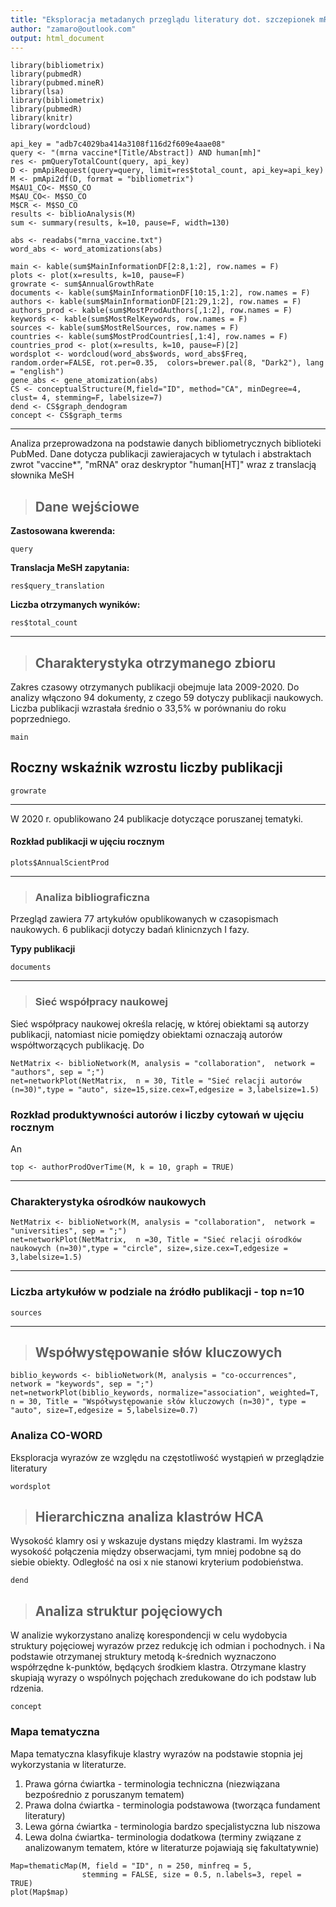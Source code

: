 ```yaml
---
title: "Eksploracja metadanych przeglądu literatury dot. szczepionek mRNA "
author: "zamaro@outlook.com"
output: html_document
---
```


```{r setup, include=F, echo=F}
library(bibliometrix)
library(pubmedR)
library(pubmed.mineR)
library(lsa)
library(bibliometrix)
library(pubmedR)
library(knitr)
library(wordcloud)
```

```{r include=F, echo = FALSE}
api_key = "adb7c4029ba414a3108f116d2f609e4aae08" 
query <- "(mrna vaccine*[Title/Abstract]) AND human[mh]"
res <- pmQueryTotalCount(query, api_key)
D <- pmApiRequest(query=query, limit=res$total_count, api_key=api_key)
M <- pmApi2df(D, format = "bibliometrix")
M$AU1_CO<- M$SO_CO
M$AU_CO<- M$SO_CO
M$CR <- M$SO_CO
results <- biblioAnalysis(M)
sum <- summary(results, k=10, pause=F, width=130)
```

```{r include = F, echo = F}
abs <- readabs("mrna_vaccine.txt")
word_abs <- word_atomizations(abs)
```


```{r include=F, echo=F}
main <- kable(sum$MainInformationDF[2:8,1:2], row.names = F)
plots <- plot(x=results, k=10, pause=F)
growrate <- sum$AnnualGrowthRate
documents <- kable(sum$MainInformationDF[10:15,1:2], row.names = F)
authors <- kable(sum$MainInformationDF[21:29,1:2], row.names = F)
authors_prod <- kable(sum$MostProdAuthors[,1:2], row.names = F)
keywords <- kable(sum$MostRelKeywords, row.names = F)
sources <- kable(sum$MostRelSources, row.names = F)
countries <- kable(sum$MostProdCountries[,1:4], row.names = F)
countries_prod <- plot(x=results, k=10, pause=F)[2]
wordsplot <- wordcloud(word_abs$words, word_abs$Freq, random.order=FALSE, rot.per=0.35,  colors=brewer.pal(8, "Dark2"), lang = "english")
gene_abs <- gene_atomization(abs)
CS <- conceptualStructure(M,field="ID", method="CA", minDegree=4, clust= 4, stemming=F, labelsize=7)
dend <- CS$graph_dendogram
concept <- CS$graph_terms
```


---


Analiza przeprowadzona na podstawie danych bibliometrycznych biblioteki PubMed. Dane dotycza publikacji zawierajacych w tytulach i abstraktach zwrot "vaccine*", "mRNA" oraz deskryptor "human[HT]" wraz z translacją słownika MeSH




> ## **Dane wejściowe**


**Zastosowana kwerenda:**

``` {r echo = F}
query
```

**Translacja MeSH zapytania:** 

```{r echo = FALSE}
res$query_translation
```

**Liczba otrzymanych wyników:**

``` {r echo = FALSE}
res$total_count
```


---

> ## **Charakterystyka otrzymanego zbioru**

Zakres czasowy otrzymanych publikacji obejmuje lata 2009-2020. Do analizy włączono 94 dokumenty, z czego 59 dotyczy publikacji naukowych. Liczba publikacji wzrastała średnio o 33,5% w porównaniu do roku poprzedniego.

```{r echo=F}
main
```

## **Roczny wskaźnik wzrostu liczby publikacji**

```{r echo = F}
growrate
```

---

W 2020 r. opublikowano 24 publikacje dotyczące poruszanej tematyki. 

#### **Rozkład publikacji w ujęciu rocznym**


```{r echo = F, fig.width=12, fig.height=5}
plots$AnnualScientProd
```

---




> ### **Analiza bibliograficzna**

Przegląd zawiera 77 artykułów opublikowanych w czasopismach naukowych. 6 publikacji dotyczy badań klinicnzych I fazy. 


**Typy publikacji**

```{r echo = F}
documents
```

---

> ### **Sieć współpracy naukowej**

Sieć współpracy naukowej określa relację, w której obiektami są autorzy publikacji, natomiast nicie pomiędzy obiektami oznaczają autorów współtworzących publikację. Do

```{r echo = F , fig.width=20, fig.height=20}
NetMatrix <- biblioNetwork(M, analysis = "collaboration",  network = "authors", sep = ";")
net=networkPlot(NetMatrix,  n = 30, Title = "Sieć relacji autorów (n=30)",type = "auto", size=15,size.cex=T,edgesize = 3,labelsize=1.5)
```


### **Rozkład produktywności autorów i liczby cytowań w ujęciu rocznym**

An

```{r echo = F, fig.width= 10}
top <- authorProdOverTime(M, k = 10, graph = TRUE)

```

---

### **Charakterystyka ośrodków naukowych**

```{r echo = F, fig.width=20, fig.height=20}
NetMatrix <- biblioNetwork(M, analysis = "collaboration",  network = "universities", sep = ";")
net=networkPlot(NetMatrix,  n =30, Title = "Sieć relacji ośrodków naukowych (n=30)",type = "circle", size=,size.cex=T,edgesize = 3,labelsize=1.5)
```

---

### **Liczba artykułów w podziale na źródło publikacji - top n=10**


```{r echo = F}
sources
```

---

> ## **Współwystępowanie słów kluczowych**


```{r echo = F, fig.width=20, fig.height=10}
biblio_keywords <- biblioNetwork(M, analysis = "co-occurrences", network = "keywords", sep = ";")
net=networkPlot(biblio_keywords, normalize="association", weighted=T, n = 30, Title = "Współwystępowanie słów kluczowych (n=30)", type = "auto", size=T,edgesize = 5,labelsize=0.7)
```

### **Analiza CO-WORD**


Eksploracja wyrazów ze względu na częstotliwość wystąpień w przeglądzie literatury


```{r echo = F}
wordsplot
```

> ## **Hierarchiczna analiza klastrów HCA**

Wysokość klamry osi y wskazuje dystans między klastrami. Im wyższa wysokość połączenia między obserwacjami, tym mniej podobne są do siebie obiekty. Odległość na osi x nie stanowi kryterium podobieństwa. 

```{r echo = F}
dend
```

> ## **Analiza struktur pojęciowych**

W analizie wykorzystano analizę korespondencji w celu wydobycia struktury pojęciowej wyrazów przez redukcję ich odmian i pochodnych. i Na podstawie otrzymanej struktury metodą k-średnich wyznaczono współrzędne k-punktów, będących środkiem klastra. Otrzymane klastry skupiają wyrazy o wspólnych pojęchach zredukowane do ich podstaw lub rdzenia. 

```{r echo = F}
concept
```

### **Mapa tematyczna**

Mapa tematyczna klasyfikuje klastry wyrazów na podstawie stopnia jej wykorzystania w literaturze. 

1. Prawa górna ćwiartka - terminologia techniczna (niezwiązana bezpośrednio z poruszanym tematem)
2. Prawa dolna ćwiartka - terminologia podstawowa (tworząca fundament literatury)
3. Lewa górna ćwiartka - terminologia bardzo specjalistyczna lub niszowa 
4. Lewa dolna ćwiartka-  terminologia dodatkowa (terminy związane z analizowanym tematem, które w literaturze pojawiają się fakultatywnie)


```{r echo = F}
Map=thematicMap(M, field = "ID", n = 250, minfreq = 5,
                stemming = FALSE, size = 0.5, n.labels=3, repel = TRUE)
plot(Map$map)
```

